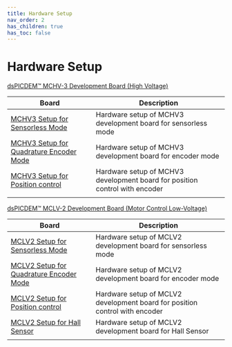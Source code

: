 ```yaml
---
title: Hardware Setup
nav_order: 2
has_children: true
has_toc: false
---
```


# Hardware Setup

[dsPICDEM™ MCHV-3 Development Board (High Voltage)](https://www.microchip.com/developmenttools/ProductDetails/dm330023-3)

| Board | Description |
| ----------- | --------- |
| [MCHV3 Setup for Sensorless Mode](mchv3_atsame54_pim_sensorless.md) | Hardware setup of MCHV3 development board for sensorless mode |
| [MCHV3 Setup for Quadrature Encoder Mode](mchv3_atsame54_pim_encoder.md) | Hardware setup of MCHV3 development board for encoder mode |
| [MCHV3 Setup for Position control](mchv3_atsame54_pim_position.md) | Hardware setup of MCHV3 development board for position control with encoder |
|||

[dsPICDEM™ MCLV-2 Development Board (Motor Control Low-Voltage)](https://www.microchip.com/DevelopmentTools/ProductDetails/DM330021-2)

| Board | Description |
| ----------- | --------- |
| [MCLV2 Setup for Sensorless Mode](mclv2_atsame54_pim_sensorless.md) | Hardware setup of MCLV2 development board for sensorless mode |
| [MCLV2 Setup for Quadrature Encoder Mode](mclv2_atsame54_pim_encoder.md) | Hardware setup of MCLV2 development board for encoder mode |
| [MCLV2 Setup for Position control](mclv2_atsame54_pim_position.md) | Hardware setup of MCLV2 development board for position control with encoder |
| [MCLV2 Setup for Hall Sensor](mclv2_atsame54_pim_hall.md) | Hardware setup of MCLV2 development board for Hall Sensor |
|||
 